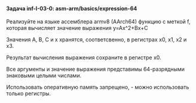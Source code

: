 #### Задача inf-I-03-0: asm-arm/basics/expression-64

Реализуйте на языке ассемблера armv8 (AArch64) функцию с меткой f, которая вычисляет значение выражения y=Ax^2+Bx+C

Значения A, B, C и x хранятся, соответсвенно, в регистрах x0, x1, x2 и x3.

Результат вычисления выражения сохраните в регистре x0.

Все аргументы и значение выражения представимы 64-разрядными знаковыми целыми числами.

Использовать оперативную память запрещено, - можно использовать только регистры.


